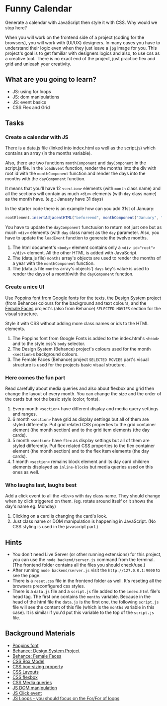 # Funny Calendar

Generate a calendar with JavaScript then style it with CSS. Why would we stop here?

When you will work on the frontend side of a project (coding for the browsers), you will work with (UI/UX) designers. In many cases you have to understand their logic even when they just leave a `jpg` image for you. This project's goal is to get familiar with designers logics and also, to use css as a creative tool. There is no exact end of the project, just practice flex and grid and unleash your creativity.

## What are you going to learn?

- JS: using for loops
- JS: dom manipulations
- JS: event basics
- CSS Flex and Grid

## Tasks

### Create a calendar with JS

There is a data.js file (linked into index.html as well as the script.js) which contains an array (in the months variable).

Also, there are two functions `monthComponent` and `dayComponent` in the script.js file.
In the `loadEvent` function, render the months into the div with root id with the `monthComponent` function and render the days into the months with the `dayComponent` function.

It means that you'll have 12 `<section>` elements (with `month` class name) and all the sections will contain as much `<div>` elements (with `day` class name) as the month have. (e.g.: January have 31 days)

In the starter code there is an example how can you add 31st of January:

```javascript
rootElement.insertAdjacentHTML("beforeend", monthComponent("January", "jan", 31));
```

You have to update the `dayComponent` functuuion to return not just one but as much `<div>` elements (with `day` class name) as the `day` parameter.
Also, you have to update the `loadEvent` function to generate the twelve months.

1. The html document's `<body>` element contains only a `<div id="root"></div>` element. All the other HTML is added with JavaScript.
1. The (data.js file) `months` array's objects are used to render the months of a year with the `monthComponent` function.
1. The (data.js file `months` array's objects') `days` key's value is used to render the days of a month)with the `dayComponent` function.

### Create a nice UI

Use [Poppins font from Google fonts](https://fonts.google.com/specimen/Poppins) for the texts, the [Design System](https://www.behance.net/gallery/144097609/Design-System) project (from Behance) colours for the background and text colours, and the [Female Faces](https://www.behance.net/gallery/143657541/Female-Faces) project's (also from Behance) `SELECTED MOVIES` section for the visual structure.

Style it with CSS without adding more class names or ids to the HTML elements.

1. The Poppins font from Google Fonts is added to the index.html's `<head>` and to the style.css's `body` selector.
1. The Design System (Behance) project's colours used for the month `<section>`s background colours.
1. The Female Faces (Behance) project `SELECTED MOVIES` part's visual structure is used for the projects basic visual structure.

### Here comes the fun part

Read carefully about media queries and also about flexbox and grid then change the layout of every month. You can change the size and the order of the cards but not the basic style (color, fonts).

1. Every month `<section>` have different display and media query settings and ranges.
1. 6 month `<section>` have grid as display settings but all of them are styled differently. Put grid related CSS properties to the grid container element (the month section) and to the grid item elements (the day cards).
1. 5 month `<section>` have `flex` as display settings but all of them are styled differently. Put flex related CSS properties to the flex container element (the month section) and to the flex item elements (the day cards).
1. 1 month `<section>` remains block element and its day card children elements displayed as `inline-block`s but media queries used on this ones as well.

### Who laughs last, laughs best

Add a click event to all the `<div>`s with `day` class name. They should change when by click triggered on them. (eg. rotate around itself or it shows the day's name eg. Monday)

1. Clicking on a card is changing the card's look.
1. Just class name or DOM manipulation is happening in JavaScript. (No CSS styling is used in the javascript part.)

## Hints

- You don't need Live Server (or other running extensions) for this project, you can use the `node backend/server.js` command from the terminal. (The frontend folder contains all the files you should check/use.)
- After running `node backend/server.js` visit the `http://127.0.0.1:9000` to see the page.
- There is a `reset.css` file in the frontend folder as well. It's reseting all the browsers preconfigured css styles.
- There is a `data.js` file and a `script.js` file added to the `index.html` file's head tag. The first one contains the `months` variable. Because in the head of the html file the `data.js` is the first one, the following `script.js` file will see the content of this file (which is the `months` variable in this case). It is similar if you'd put this variable to the top of the `script.js` file.

## Background Materials

- [Poppins font](https://fonts.google.com/specimen/Poppins)
- [Behance: Design System Project](https://www.behance.net/gallery/144097609/Design-System)
- [Behance: Female Faces](https://www.behance.net/gallery/143657541/Female-Faces)
- [CSS Box Model](https://developer.mozilla.org/en-US/docs/Learn/CSS/Building_blocks/The_box_model)
- [CSS box-sizing property](https://developer.mozilla.org/en-US/docs/Web/CSS/box-sizing)
- [CSS Layouts](https://web.archive.org/web/20210128103711/https://learnlayout.com/)
- [CSS flexbox](https://developer.mozilla.org/en-US/docs/Learn/CSS/CSS_layout/Flexbox)
- [CSS Media queries](https://developer.mozilla.org/en-US/docs/Learn/CSS/CSS_layout/Media_queries)
- [JS DOM manipulation](https://developer.mozilla.org/en-US/docs/Learn/JavaScript/Client-side_web_APIs/Manipulating_documents)
- [JS Click event](https://developer.mozilla.org/en-US/docs/Web/API/Element/click_event)
- [JS Loops - you should focus on the For/For of loops](https://developer.mozilla.org/en-US/docs/Web/JavaScript/Guide/Loops_and_iteration)
